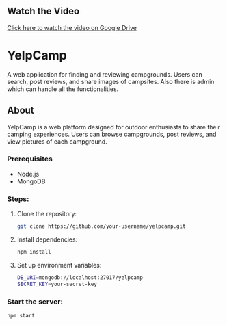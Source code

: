 ## Watch the Video

[Click here to watch the video on Google Drive](https://drive.google.com/file/d/1k6LtNq2acWgLz785-dGborBxi5xSVLjE/preview)

# YelpCamp

A web application for finding and reviewing campgrounds.
Users can search, post reviews, and share images of campsites.
Also there is admin which can handle all the functionalities.

## About

YelpCamp is a web platform designed for outdoor enthusiasts to share their camping experiences.
Users can browse campgrounds, post reviews, and view pictures of each campground.

### Prerequisites

- Node.js
- MongoDB

### Steps:

1. Clone the repository:
   ```bash
   git clone https://github.com/your-username/yelpcamp.git
   ```
2. Install dependencies:
   ```bash
   npm install
   ```
3. Set up environment variables:
   ```bash
   DB_URI=mongodb://localhost:27017/yelpcamp
   SECRET_KEY=your-secret-key
   ```

### Start the server:

```bash
npm start
```
